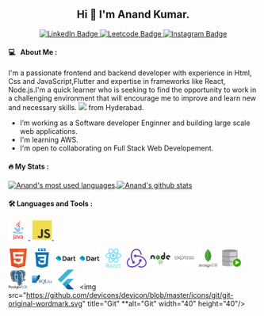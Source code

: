 <div id="header" align="center">
  <h2> Hi 👋 I'm Anand Kumar.</h2>
  <div id="badges">
    <a href="https://www.linkedin.com/in/anand-kumar96/">
      <img src="https://img.shields.io/badge/LinkedIn-blue?style=for-the-badge&logo=linkedin&logoColor=white" alt="LinkedIn Badge"/>
    </a>
    <a href="https://leetcode.com/u/anand-kumar96/">
      <img src="https://img.shields.io/badge/Leetcode-blue?style=for-the-badge&logo=leetcode&logoColor=white" alt="Leetcode Badge"/>
    </a>
    <a href="https://www.instagram.com/re_born_01/">
      <img src="https://img.shields.io/badge/Instagram-blue?style=for-the-badge&logo=instagram&logoColor=white" alt="Instagram Badge"/>
    </a>
  </div>
</div>

#### 💻 &nbsp; About Me :
I'm a passionate frontend and backend developer with experience in Html, Css and JavaScript,Flutter and expertise in frameworks like React, Node.js.I'm a quick learner who is seeking to find the opportunity to work in a challenging environment that will encourage me to improve and learn new and necessary skills. <img src="https://media.giphy.com/media/WUlplcMpOCEmTGBtBW/giphy.gif" width="30"> from Hyderabad.
- I’m working as a Software developer Enginner and building large scale web applications.
- I'm learning AWS.
- I'm open to collaborating on Full Stack Web Developement.

#### :fire: My Stats :

<a href="https://github.com/anand-kumar96">
  <img align="center" src="https://github-readme-stats.vercel.app/api/top-langs/?username=anand-kumar96&theme=light&count_private=true&layout=compact" width="205" alt="Anand's most used languages" />
</a>
<a href="https://github.com/anand-kumar96">
 <img align="center" src="https://github-readme-stats.vercel.app/api?username=anand-kumar96&show_icons=true&theme=transparent" width="350" alt="Anand's github stats"/>
</a>

#### :hammer_and_wrench: Languages and Tools :
<div>
   <a href="https://www.oracle.com/java/" target="_blank" rel="noreferrer">
      <img src="https://github.com/devicons/devicon/blob/master/icons/java/java-original-wordmark.svg" alt="Java" width="40" height="40"/>&nbsp;</a>

   <a href="https://developer.mozilla.org/en-US/docs/Web/JavaScript" target="_blank" rel="noreferrer">
      <img src="https://github.com/devicons/devicon/blob/master/icons/javascript/javascript-original.svg" alt="JavaScript" width="40" height="40"/>&nbsp;</a>
  
  <img src="https://github.com/devicons/devicon/blob/master/icons/html5/html5-original.svg" title="HTML5" alt="HTML" width="40" height="40"/>&nbsp;
  <img src="https://github.com/devicons/devicon/blob/master/icons/css3/css3-plain-wordmark.svg"  title="CSS3" alt="CSS" width="40" height="40"/>&nbsp;
  <img src="https://github.com/devicons/devicon/blob/master/icons/dart/dart-original-wordmark.svg" title="Dart" alt="Dart" width="40" height="40"/>&nbsp;
  <img src="https://github.com/devicons/devicon/blob/master/icons/dart/dart-original-wordmark.svg" title="Dart" alt="Dart" width="40" height="40"/>&nbsp;
  <img src="https://github.com/devicons/devicon/blob/master/icons/react/react-original-wordmark.svg" title="React" alt="React" width="40" height="40"/>&nbsp;
  <img src="https://github.com/devicons/devicon/blob/master/icons/redux/redux-original.svg" title="Redux" alt="Redux " width="40" height="40"/>&nbsp;
  <img src="https://github.com/devicons/devicon/blob/master/icons/nodejs/nodejs-original-wordmark.svg" title="NodeJS" alt="NodeJS" width="40" height="40"/>&nbsp;
  <img src="https://github.com/devicons/devicon/blob/master/icons/express/express-original-wordmark.svg" title="Express" alt="=Express" width="40" height="40"/>&nbsp;
  <img src="https://github.com/devicons/devicon/blob/master/icons/mongodb/mongodb-original-wordmark.svg" title="MongoDb" alt="MongoDb" width="40" height="40"/>&nbsp;
  <img src="https://github.com/devicons/devicon/blob/master/icons/sqldeveloper/sqldeveloper-original.svg" title="Sql" alt="Sql" width="40" height="40"/>&nbsp;
  <img src="https://github.com/devicons/devicon/blob/master/icons/postgresql/postgresql-original-wordmark.svg" title="Postgresql" alt="postgresql" width="40" height="40"/>&nbsp;
  <img src="https://github.com/devicons/devicon/blob/master/icons/sqlite/sqlite-original-wordmark.svg" title="Sqlite"  alt="Sqlite" width="40" height="40"/>&nbsp;
  <img src="https://github.com/devicons/devicon/blob/master/icons/flutter/flutter-original.svg" title="Flutter" alt="Flutter" width="40" height="40"/>&nbsp;
  <img src="https://github.com/devicons/devicon/blob/master/icons/git/git-original-wordmark.svg" title="Git" **alt="Git" width="40" height="40"/>
</div>

